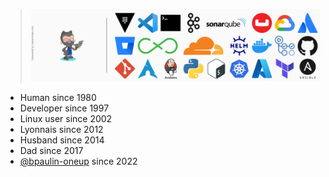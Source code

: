>![Skills banner](skills-banner.png)

 * Human since 1980
 * Developer since 1997
 * Linux user since 2002
 * Lyonnais since 2012
 * Husband since 2014
 * Dad since 2017
 * [@bpaulin-oneup](https://www.github.com/bpaulin-oneup) since 2022

